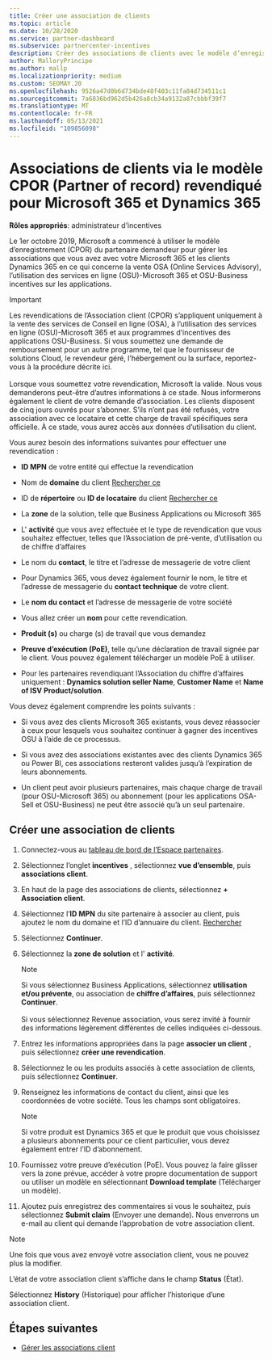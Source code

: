 ```yaml
---
title: Créer une association de clients
ms.topic: article
ms.date: 10/28/2020
ms.service: partner-dashboard
ms.subservice: partnercenter-incentives
description: Créer des associations de clients avec le modèle d’enregistrement (CPOR) du partenaire demandeur. Permet de gérer les ventes, l’utilisation, les Incentives pour Microsoft 365 & les clients Dynamics 365.
author: MalloryPrincipe
ms.author: mallp
ms.localizationpriority: medium
ms.custom: SEOMAY.20
ms.openlocfilehash: 9526a47d0b6d734bde48f403c11fa84d734511c1
ms.sourcegitcommit: 7a6836bd962d5b426a8cb34a9132a87cbbbf39f7
ms.translationtype: MT
ms.contentlocale: fr-FR
ms.lasthandoff: 05/13/2021
ms.locfileid: "109856098"
---
```

# <a name="customer-associations-via-the-claimed-partner-of-record-cpor-model-for-microsoft-365-and-dynamics-365"></a>Associations de clients via le modèle CPOR (Partner of record) revendiqué pour Microsoft 365 et Dynamics 365


**Rôles appropriés**: administrateur d’incentives

Le 1er octobre 2019, Microsoft a commencé à utiliser le modèle d’enregistrement (CPOR) du partenaire demandeur pour gérer les associations que vous avez avec votre Microsoft 365 et les clients Dynamics 365 en ce qui concerne la vente OSA (Online Services Advisory), l’utilisation des services en ligne (OSU)-Microsoft 365 et OSU-Business incentives sur les applications.

>[!Important]
> Les revendications de l’Association client (CPOR) s’appliquent uniquement à la vente des services de Conseil en ligne (OSA), à l’utilisation des services en ligne (OSU)-Microsoft 365 et aux programmes d’incentives des applications OSU-Business. Si vous soumettez une demande de remboursement pour un autre programme, tel que le fournisseur de solutions Cloud, le revendeur géré, l’hébergement ou la surface, reportez-vous à la procédure décrite ici. <br><br>Lorsque vous soumettez votre revendication, Microsoft la valide. Nous vous demanderons peut-être d’autres informations à ce stade. Nous informerons également le client de votre demande d’association. Les clients disposent de cinq jours ouvrés pour s’abonner. S’ils n’ont pas été refusés, votre association avec ce locataire et cette charge de travail spécifiques sera officielle. À ce stade, vous aurez accès aux données d’utilisation du client. 

Vous aurez besoin des informations suivantes pour effectuer une revendication :

- **ID MPN** de votre entité qui effectue la revendication

- Nom de **domaine** du client [Rechercher ce](find-ids-and-domain-names.md)

- ID de **répertoire** ou **ID de locataire** du client [Rechercher ce](find-ids-and-domain-names.md)

- La **zone** de la solution, telle que Business Applications ou Microsoft 365

- L' **activité** que vous avez effectuée et le type de revendication que vous souhaitez effectuer, telles que l’Association de pré-vente, d’utilisation ou de chiffre d’affaires

- Le nom du **contact**, le titre et l’adresse de messagerie de votre client

- Pour Dynamics 365, vous devez également fournir le nom, le titre et l’adresse de messagerie du **contact technique** de votre client.

- Le **nom du contact** et l’adresse de messagerie de votre société

- Vous allez créer un **nom** pour cette revendication.

- **Produit (s)** ou charge (s) de travail que vous demandez

- **Preuve d’exécution (PoE)**, telle qu’une déclaration de travail signée par le client. Vous pouvez également télécharger un modèle PoE à utiliser.

- Pour les partenaires revendiquant l’Association du chiffre d’affaires uniquement : **Dynamics solution seller Name**, **Customer Name** et **Name of ISV Product/solution**. 

Vous devez également comprendre les points suivants :

- Si vous avez des clients Microsoft 365 existants, vous devez réassocier à ceux pour lesquels vous souhaitez continuer à gagner des incentives OSU à l’aide de ce processus.

- Si vous avez des associations existantes avec des clients Dynamics 365 ou Power BI, ces associations resteront valides jusqu’à l’expiration de leurs abonnements.

- Un client peut avoir plusieurs partenaires, mais chaque charge de travail (pour OSU-Microsoft 365) ou abonnement (pour les applications OSA-Sell et OSU-Business) ne peut être associé qu’à un seul partenaire.

## <a name="create-a-customer-association"></a>Créer une association de clients

1. Connectez-vous au [tableau de bord de l’Espace partenaires](https://partner.microsoft.com/dashboard/).

2. Sélectionnez l’onglet **incentives** , sélectionnez **vue d’ensemble**, puis **associations client**.

3. En haut de la page des associations de clients, sélectionnez **+ Association client**.

4. Sélectionnez l’**ID MPN** du site partenaire à associer au client, puis ajoutez le nom du domaine et l’ID d’annuaire du client. [Rechercher](find-ids-and-domain-names.md)

5. Sélectionnez **Continuer**.

6. Sélectionnez la **zone de solution** et l' **activité**. 

   >[!Note]
   >
   >Si vous sélectionnez Business Applications, sélectionnez **utilisation et/ou prévente**, ou association de **chiffre d’affaires**, puis sélectionnez **Continuer**. 
   <br><br>Si vous sélectionnez Revenue association, vous serez invité à fournir des informations légèrement différentes de celles indiquées ci-dessous.

7. Entrez les informations appropriées dans la page **associer un client** , puis sélectionnez **créer une revendication**.

8. Sélectionnez le ou les produits associés à cette association de clients, puis sélectionnez **Continuer**.

9. Renseignez les informations de contact du client, ainsi que les coordonnées de votre société. Tous les champs sont obligatoires. 

   >[!NOTE]
   >Si votre produit est Dynamics 365 et que le produit que vous choisissez a plusieurs abonnements pour ce client particulier, vous devez également entrer l’ID d’abonnement.

10. Fournissez votre preuve d’exécution (PoE). Vous pouvez la faire glisser vers la zone prévue, accéder à votre propre documentation de support ou utiliser un modèle en sélectionnant **Download template** (Télécharger un modèle). 

11. Ajoutez puis enregistrez des commentaires si vous le souhaitez, puis sélectionnez **Submit claim** (Envoyer une demande). Nous enverrons un e-mail au client qui demande l’approbation de votre association client.

   >[!NOTE]
   >Une fois que vous avez envoyé votre association client, vous ne pouvez plus la modifier.

L’état de votre association client s’affiche dans le champ **Status** (État).

Sélectionnez **History** (Historique) pour afficher l’historique d’une association client.

## <a name="next-steps"></a>Étapes suivantes

- [Gérer les associations client](incentives-manage-customer-associations.md)